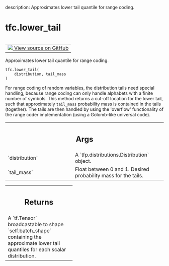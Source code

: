 description: Approximates lower tail quantile for range coding.

<div itemscope itemtype="http://developers.google.com/ReferenceObject">
<meta itemprop="name" content="tfc.lower_tail" />
<meta itemprop="path" content="Stable" />
</div>

# tfc.lower_tail

<!-- Insert buttons and diff -->

<table class="tfo-notebook-buttons tfo-api nocontent" align="left">
<td>
  <a target="_blank" href="https://github.com/tensorflow/compression/tree/master/tensorflow_compression/python/distributions/helpers.py#L134-L167">
    <img src="https://www.tensorflow.org/images/GitHub-Mark-32px.png" />
    View source on GitHub
  </a>
</td>
</table>



Approximates lower tail quantile for range coding.

<pre class="devsite-click-to-copy prettyprint lang-py tfo-signature-link">
<code>tfc.lower_tail(
    distribution, tail_mass
)
</code></pre>



<!-- Placeholder for "Used in" -->

For range coding of random variables, the distribution tails need special
handling, because range coding can only handle alphabets with a finite
number of symbols. This method returns a cut-off location for the lower
tail, such that approximately `tail_mass` probability mass is contained in
the tails (together). The tails are then handled by using the 'overflow'
functionality of the range coder implementation (using a Golomb-like
universal code).

<!-- Tabular view -->
 <table class="responsive fixed orange">
<colgroup><col width="214px"><col></colgroup>
<tr><th colspan="2"><h2 class="add-link">Args</h2></th></tr>

<tr>
<td>
`distribution`
</td>
<td>
A `tfp.distributions.Distribution` object.
</td>
</tr><tr>
<td>
`tail_mass`
</td>
<td>
Float between 0 and 1. Desired probability mass for the tails.
</td>
</tr>
</table>



<!-- Tabular view -->
 <table class="responsive fixed orange">
<colgroup><col width="214px"><col></colgroup>
<tr><th colspan="2"><h2 class="add-link">Returns</h2></th></tr>
<tr class="alt">
<td colspan="2">
A `tf.Tensor` broadcastable to shape `self.batch_shape` containing the
approximate lower tail quantiles for each scalar distribution.
</td>
</tr>

</table>

